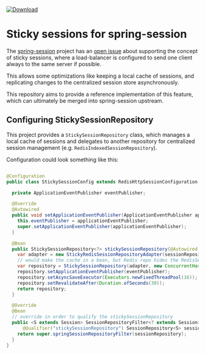 [ ![Download](https://api.bintray.com/packages/markt-de/releases/spring-session-sticky/images/download.svg) ](https://bintray.com/markt-de/releases/spring-session-sticky/_latestVersion)

# Sticky sessions for spring-session

The [spring-session](https://github.com/spring-projects/spring-session/) project
has an [open issue](https://github.com/spring-projects/spring-session/issues/6) about supporting the concept
of sticky sessions, where a load-balancer is configured to
send one client always to the same server if possible.

This allows some optimizations like keeping a local cache of sessions, and
replicating changes to the centralized session store asynchronously.

This repository aims to provide a reference implementation of this feature,
which can ultimately be merged into spring-session upstream.

## Configuring StickySessionRepository

This project provides a `StickySessionRepository` class, which manages a local
cache of sessions and delegates to another repository for centralized session
management (e.g. `RedisIndexedSessionRepository`).

Configuration could look something like this:

```java

@Configuration
public class StickySessionConfig extends RedisHttpSessionConfiguration {

  private ApplicationEventPublisher eventPublisher;

  @Override
  @Autowired
  public void setApplicationEventPublisher(ApplicationEventPublisher applicationEventPublisher) {
    this.eventPublisher = applicationEventPublisher;
    super.setApplicationEventPublisher(applicationEventPublisher);
  }

  @Bean
  public StickySessionRepository<?> stickySessionRepository(@Autowired RedisSessionRepository sessionRepository) {
    var adapter = new StickyRedisSessionRepositoryAdapter(sessionRepository);
    // would make the cache in a bean, but Redis repo hides the RedisSession type *shrug*
    var repository = StickySessionRepository(adapter, new ConcurrentHashMap(256, 0.75F, 16));
    repository.setApplicationEventPublisher(eventPublisher);
    repository.setAsyncSaveExecutor(Executors.newFixedThreadPool(16));
    repository.setRevalidateAfter(Duration.ofSeconds(30));
    return repository;
  }

  @Override
  @Bean
  // override in order to qualify the stickySessionRepository
  public <S extends Session> SessionRepositoryFilter<? extends Session> springSessionRepositoryFilter(
      @Qualifier("stickySessionRepository") SessionRepository<S> sessionRepository) {
    return super.springSessionRepositoryFilter(sessionRepository);
  }
}

```
